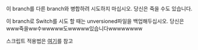 이 branch를 다른 branch와 병합하려 시도하지 마십시오. 당신은 죽을 수도 있습니다.

이 branch로 Switch를 시도 할 때는 unversioned파일을 백업해두십시오. 당신은www죽을ww수wwwww도wwwww있습니다wwwwwwww

스크립트 적용법은 [여기](http://blog.usagination.com/39)를 참고
